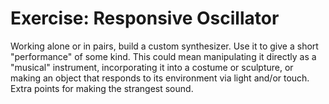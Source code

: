 # Exercise: Responsive Oscillator

Working alone or in pairs, build a custom synthesizer. Use it to give a short "performance" of some kind. This could mean manipulating it directly as a "musical" instrument, incorporating it into a costume or sculpture, or making an object that responds to its environment via light and/or touch. Extra points for making the strangest sound.